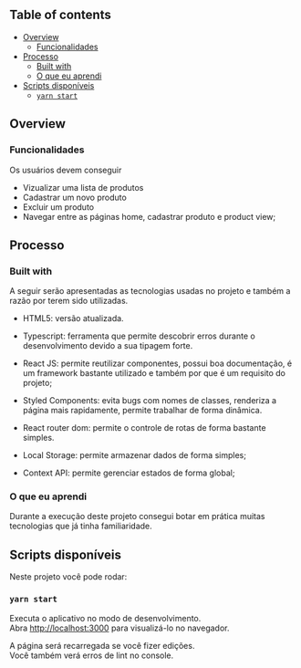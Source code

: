 ## Table of contents

- [Overview](#overview)
  - [Funcionalidades](#funcionalidades)
- [Processo](#processo)
  - [Built with](#built-with)
  - [O que eu aprendi](#o-que-eu-aprendi)
- [Scripts disponíveis](#scripts-disponiveis)
  - [`yarn start`](#yarn-start)

## Overview

### Funcionalidades

Os usuários devem conseguir

- Vizualizar uma lista de produtos
- Cadastrar um novo produto
- Excluir um produto
- Navegar entre as páginas home, cadastrar produto e product view;


## Processo
### Built with

A seguir serão apresentadas as tecnologias usadas no projeto e também a razão por terem sido utilizadas.

- HTML5: versão atualizada.

- Typescript: ferramenta que permite descobrir erros durante o desenvolvimento devido a sua tipagem forte.

- React JS: permite reutilizar componentes, possui boa documentação, é um framework bastante utilizado e também por que é um requisito do projeto;

- Styled Components: evita bugs com nomes de classes, renderiza a página mais rapidamente, permite trabalhar de forma dinâmica.

- React router dom: permite o controle de rotas de forma bastante simples.

- Local Storage: permite armazenar dados de forma simples;

- Context API: permite gerenciar estados de forma global;



### O que eu aprendi

Durante a execução deste projeto consegui botar em prática muitas tecnologias que já tinha familiaridade. 


## Scripts disponíveis

Neste projeto você pode rodar:

### `yarn start`

Executa o aplicativo no modo de desenvolvimento.\
Abra [http://localhost:3000](http://localhost:3000) para visualizá-lo no navegador.

A página será recarregada se você fizer edições.\
Você também verá erros de lint no console.

